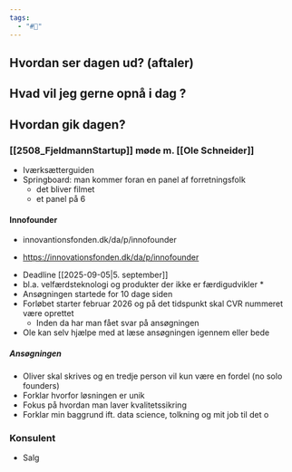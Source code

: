 ```yaml
---
tags:
  - "#📅"
---
```

## Hvordan ser dagen ud? (aftaler)


## Hvad vil jeg gerne opnå i dag ?


## Hvordan gik dagen?
### [[2508_FjeldmannStartup]] møde m. [[Ole Schneider]]
* Iværksætterguiden
* Springboard: man kommer foran en panel af forretningsfolk
	* det bliver filmet
	* et panel på 6
#### Innofounder
* innovantionsfonden.dk/da/p/innofounder
- https://innovationsfonden.dk/da/p/innofounder
* Deadline [[2025-09-05|5. september]]
* bl.a. velfærdsteknologi og produkter der ikke er færdigudvikler
	* 
* Ansøgningen startede for 10 dage siden 
* Forløbet starter februar 2026 og på det tidspunkt skal CVR nummeret være oprettet 
	* Inden da har man fået svar på ansøgningen 
* Ole kan selv hjælpe med at læse ansøgningen igennem eller bede 
##### Ansøgningen
* Oliver skal skrives og en tredje person vil kun være en fordel (no solo founders)
* Forklar hvorfor løsningen er unik
* Fokus på hvordan man laver kvalitetssikring
* Forklar min baggrund ift. data science, tolkning og mit job til det o
### Konsulent 
* Salg 